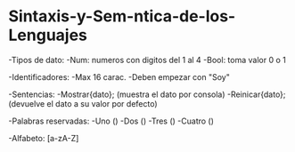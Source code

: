 # Sintaxis-y-Sem-ntica-de-los-Lenguajes
-Tipos de dato:
    -Num: numeros con digitos del 1 al 4
    -Bool: toma valor 0 o 1

-Identificadores:
    -Max 16 carac.
    -Deben empezar con "Soy"

-Sentencias:
    -Mostrar{dato}; (muestra el dato por consola)
    -Reinicar{dato}; (devuelve el dato a su valor por defecto)

-Palabras reservadas:
    -Uno ()
    -Dos ()
    -Tres ()
    -Cuatro ()

-Alfabeto:
    [a-zA-Z]
